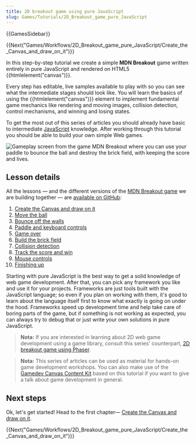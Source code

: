 ```yaml
---
title: 2D breakout game using pure JavaScript
slug: Games/Tutorials/2D_Breakout_game_pure_JavaScript
---
```

{{GamesSidebar}}

{{Next("Games/Workflows/2D_Breakout_game_pure_JavaScript/Create_the_Canvas_and_draw_on_it")}}

In this step-by-step tutorial we create a simple **MDN Breakout** game written entirely in pure JavaScript and rendered on HTML5 {{htmlelement("canvas")}}.

Every step has editable, live samples available to play with so you can see what the intermediate stages should look like. You will learn the basics of using the {{htmlelement("canvas")}} element to implement fundamental game mechanics like rendering and moving images, collision detection, control mechanisms, and winning and losing states.

To get the most out of this series of articles you should already have basic to intermediate [JavaScript](/en-US/Learn/Getting_started_with_the_web/JavaScript_basics) knowledge. After working through this tutorial you should be able to build your own simple Web games.

![Gameplay screen from the game MDN Breakout where you can use your paddle to bounce the ball and destroy the brick field, with keeping the score and lives.](https://mdn.mozillademos.org/files/10383/mdn-breakout-gameplay.png)

## Lesson details

All the lessons — and the different versions of the [MDN Breakout game](http://breakout.enclavegames.com/lesson10.html) we are building together — are [available on GitHub](https://github.com/end3r/Canvas-gamedev-workshop):

1. [Create the Canvas and draw on it](/pt-BR/docs/Games/Workflows/2D_Breakout_game_pure_JavaScript/Create_the_Canvas_and_draw_on_it)
2. [Move the ball](/pt-BR/docs/Games/Workflows/2D_Breakout_game_pure_JavaScript/Move_the_ball)
3. [Bounce off the walls](/pt-BR/docs/Games/Workflows/2D_Breakout_game_pure_JavaScript/Bounce_off_the_walls)
4. [Paddle and keyboard controls](/pt-BR/docs/Games/Workflows/2D_Breakout_game_pure_JavaScript/Paddle_and_keyboard_controls)
5. [Game over](/pt-BR/docs/Games/Workflows/2D_Breakout_game_pure_JavaScript/Game_over)
6. [Build the brick field](/pt-BR/docs/Games/Workflows/2D_Breakout_game_pure_JavaScript/Build_the_brick_field)
7. [Collision detection](/pt-BR/docs/Games/Workflows/2D_Breakout_game_pure_JavaScript/Collision_detection)
8. [Track the score and win](/pt-BR/docs/Games/Workflows/2D_Breakout_game_pure_JavaScript/Track_the_score_and_win)
9. [Mouse controls](/pt-BR/docs/Games/Workflows/2D_Breakout_game_pure_JavaScript/Mouse_controls)
10. [Finishing up](/pt-BR/docs/Games/Workflows/2D_Breakout_game_pure_JavaScript/Finishing_up)

Starting with pure JavaScript is the best way to get a solid knowledge of web game development. After that, you can pick any framework you like and use it for your projects. Frameworks are just tools built with the JavaScript language; so even if you plan on working with them, it's good to learn about the language itself first to know what exactly is going on under the hood. Frameworks speed up development time and help take care of boring parts of the game, but if something is not working as expected, you can always try to debug that or just write your own solutions in pure JavaScript.

> **Nota:** If you are interested in learning about 2D web game development using a game library, consult this series' counterpart, [2D breakout game using Phaser](/pt-BR/docs/Games/Workflows/2D_breakout_game_Phaser).

> **Nota:** This series of articles can be used as material for hands-on game development workshops. You can also make use of the [Gamedev Canvas Content Kit](https://github.com/end3r/Gamedev-Canvas-Content-Kit) based on this tutorial if you want to give a talk about game development in general.

## Next steps

Ok, let's get started! Head to the first chapter— [Create the Canvas and draw on it](/pt-BR/docs/Games/Workflows/2D_Breakout_game_pure_JavaScript/Create_the_Canvas_and_draw_on_it).

{{Next("Games/Workflows/2D_Breakout_game_pure_JavaScript/Create_the_Canvas_and_draw_on_it")}}
